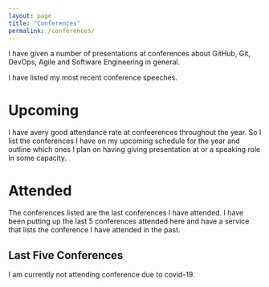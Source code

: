 ```yaml
---
layout: page
title: "Conferences"
permalink: /conferences/
---
```


I have given a number of presentations at conferences about 
GitHub, Git, DevOps, Agile and Software Engineering in general.

I have listed my most recent conference speeches.

# Upcoming
I have avery good attendance rate at confeerences throughout the 
year. So I list the conferences I have on my upcoming schedule for the year
and outline which ones I plan on having giving presentation at or a 
speaking role in some capacity.


# Attended

The conferences listed are the last conferences I have 
attended. I have been putting up the last 5 conferences attended
here and have a service that lists the conference I have attended in the past.

## Last Five Conferences

I am currently not attending conference due to covid-19.



